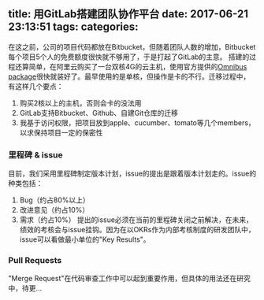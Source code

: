 title: 用GitLab搭建团队协作平台
date: 2017-06-21 23:13:51
tags:
categories:
---
在这之前，公司的项目代码都放在Bitbucket，但随着团队人数的增加，Bitbucket每个项目5个人的免费额度很快就不够用了，于是打起了GitLab的主意。
搭建的过程还算简单，在阿里云购买了一台双核4G的云主机，使用官方提供的[Omnibus package](https://about.gitlab.com/installation/)很快就装好了。最早使用的是单核，但操作是卡的不行。迁移过程中，有这样几个要点：
1. 购买2核以上的主机，否则会卡的没法用
1. GitLab支持Bitbucket、Github、自建Git仓库的迁移
1. 我基于访问权限，把项目放到apple、cucumber、tomato等几个members，以求保持项目一定的保密性
### 里程碑 & issue
目前，我们采用里程碑制定版本计划，issue的提出是跟着版本计划走的。issue的种类包括：
1. Bug（约占80%以上）
1. 改进意见（约占10%）
1. 需求（约占10%）
提出的issue必须在当前的里程碑关闭之前解决，在未来，绩效的考核会与issue挂钩。因为在以OKRs作为内部考核制度的研发团队中，issue可以看做最小单位的"Key Results"。
### Pull Requests
"Merge Request"在代码审查工作中可以起到重要作用，但具体的用法还在研究中，待更...


